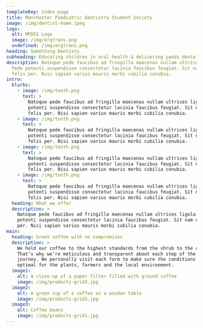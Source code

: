 ```yaml
---
templateKey: index-page
title: Manchester Paediatric Dentistry Student Society
image: /img/dentist-home.jpeg
logo:
  alt: MPDSS Logo
  image: /img/orgtrans.png
  undefined: /img/orgtrans.png
heading: Something Dentisty
subheading: Educating children in oral health & delivering paeds dental talks
description: Natoque pede faucibus ad fringilla maecenas nullam ultrices ligula.
  Pede potenti suspendisse consectetur lacinia faucibus feugiat. Sit nam dui
  felis per. Nisi sapien varius mauris morbi cubilia conubia.
intro:
  blurbs:
    - image: /img/tooth.png
      text: >
        Natoque pede faucibus ad fringilla maecenas nullam ultrices ligula. Pede
        potenti suspendisse consectetur lacinia faucibus feugiat. Sit nam dui
        felis per. Nisi sapien varius mauris morbi cubilia conubia.
    - image: /img/tooth.png
      text: >
        Natoque pede faucibus ad fringilla maecenas nullam ultrices ligula. Pede
        potenti suspendisse consectetur lacinia faucibus feugiat. Sit nam dui
        felis per. Nisi sapien varius mauris morbi cubilia conubia.
    - image: /img/tooth.png
      text: >
        Natoque pede faucibus ad fringilla maecenas nullam ultrices ligula. Pede
        potenti suspendisse consectetur lacinia faucibus feugiat. Sit nam dui
        felis per. Nisi sapien varius mauris morbi cubilia conubia.
    - image: /img/tooth.png
      text: >
        Natoque pede faucibus ad fringilla maecenas nullam ultrices ligula. Pede
        potenti suspendisse consectetur lacinia faucibus feugiat. Sit nam dui
        felis per. Nisi sapien varius mauris morbi cubilia conubia.
  heading: What we offer
  description: >
    Natoque pede faucibus ad fringilla maecenas nullam ultrices ligula. Pede
    potenti suspendisse consectetur lacinia faucibus feugiat. Sit nam dui felis
    per. Nisi sapien varius mauris morbi cubilia conubia.
main:
  heading: Great coffee with no compromises
  description: >
    We hold our coffee to the highest standards from the shrub to the cup.
    That’s why we’re meticulous and transparent about each step of the coffee’s
    journey. We personally visit each farm to make sure the conditions are
    optimal for the plants, farmers and the local environment.
  image1:
    alt: A close-up of a paper filter filled with ground coffee
    image: /img/products-grid3.jpg
  image2:
    alt: A green cup of a coffee on a wooden table
    image: /img/products-grid2.jpg
  image3:
    alt: Coffee beans
    image: /img/products-grid1.jpg
---
```

